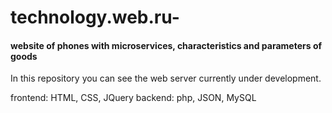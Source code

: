 technology.web.ru-
==================

#### website of phones with microservices, characteristics and parameters of goods

In this repository you can see the web server currently under development.

frontend: HTML, CSS, JQuery
backend: php, JSON, MySQL
